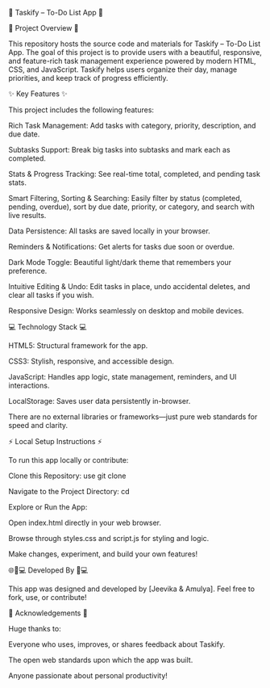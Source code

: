 🚀 Taskify – To-Do List App 🚀

🌟 Project Overview 🌟

This repository hosts the source code and materials for Taskify – To-Do List App.
The goal of this project is to provide users with a beautiful, responsive, and feature-rich task management experience powered by modern HTML, CSS, and JavaScript. Taskify helps users organize their day, manage priorities, and keep track of progress efficiently.

✨ Key Features ✨

This project includes the following features:

Rich Task Management:
Add tasks with category, priority, description, and due date.

Subtasks Support:
Break big tasks into subtasks and mark each as completed.

Stats & Progress Tracking:
See real-time total, completed, and pending task stats.

Smart Filtering, Sorting & Searching:
Easily filter by status (completed, pending, overdue), sort by due date, priority, or category, and search with live results.

Data Persistence:
All tasks are saved locally in your browser.

Reminders & Notifications:
Get alerts for tasks due soon or overdue.

Dark Mode Toggle:
Beautiful light/dark theme that remembers your preference.

Intuitive Editing & Undo:
Edit tasks in place, undo accidental deletes, and clear all tasks if you wish.

Responsive Design:
Works seamlessly on desktop and mobile devices.

💻 Technology Stack 💻

HTML5: Structural framework for the app.

CSS3: Stylish, responsive, and accessible design.

JavaScript: Handles app logic, state management, reminders, and UI interactions.

LocalStorage: Saves user data persistently in-browser.

There are no external libraries or frameworks—just pure web standards for speed and clarity.

⚡ Local Setup Instructions ⚡

To run this app locally or contribute:

Clone this Repository:
use git clone 

Navigate to the Project Directory:
cd <Taskify-jeevika>

Explore or Run the App:

Open index.html directly in your web browser.

Browse through styles.css and script.js for styling and logic.

Make changes, experiment, and build your own features!

🌐🧑💻 Developed By 🧑💻

This app was designed and developed by [Jeevika & Amulya].
Feel free to fork, use, or contribute!

🙏 Acknowledgements 🙏

Huge thanks to:

Everyone who uses, improves, or shares feedback about Taskify.

The open web standards upon which the app was built.

Anyone passionate about personal productivity!


